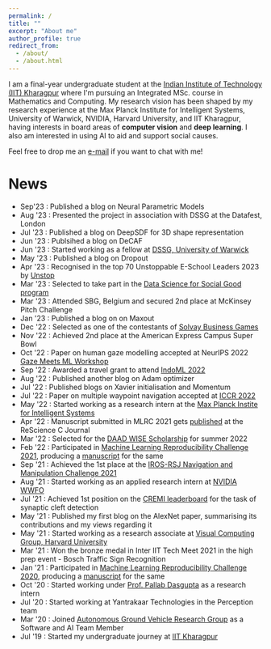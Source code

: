 ```yaml
---
permalink: /
title: ""
excerpt: "About me"
author_profile: true
redirect_from: 
  - /about/
  - /about.html
---
```


I am a final-year undergraduate student at the [Indian Institute of Technology (IIT) Kharagpur](http://www.iitkgp.ac.in/) where I'm pursuing an Integrated MSc. course in Mathematics and Computing. My research vision has been shaped by my research experience at the Max Planck Institute for Intelligent Systems, University of Warwick, NVIDIA, Harvard University, and IIT Kharagpur, having interests in board areas of **computer vision** and **deep learning**. I also am interested in using AI to aid and support social causes.

Feel free to drop me an [e-mail](mailto:karan.uppal3@gmail.com) if you want to chat with me!

News
======
 - Sep'23 : Published a blog on Neural Parametric Models
 - Aug '23 : Presented the project in association with DSSG at the Datafest, London
 - Jul '23 : Published a blog on DeepSDF for 3D shape representation
 - Jun '23 : Publsihed a blog on DeCAF
 - Jun '23 : Started working as a fellow at [DSSG, University of Warwick](https://warwick.ac.uk/research/data-science/warwick-data/dssgx/)
 - May '23 : Published a blog on Dropout
 - Apr '23 : Recognised in the top 70 Unstoppable E-School Leaders 2023 by [Unstop](https://unstop.com/)
 - Mar '23 : Selected to take part in the [Data Science for Social Good program](https://warwick.ac.uk/research/data-science/warwick-data/dssgx/)
 - Mar '23 : Attended SBG, Belgium and secured 2nd place at McKinsey Pitch Challenge
 - Jan '23 : Published a blog on on Maxout
 - Dec '22 : Selected as one of the contestants of [Solvay Business Games](https://www.solvaybusinessgame.com/home/)
 - Nov '22 : Achieved 2nd place at the American Express Campus Super Bowl
 - Oct '22 : Paper on human gaze modelling accepted at NeurIPS 2022 [Gaze Meets ML Workshop](https://gaze-meets-ml.github.io/gaze_ml_2022/)
 - Sep '22 : Awarded a travel grant to attend [IndoML 2022](https://indoml.in/)
 - Aug '22 : Published another blog on Adam optimizer
 - Jul '22 : Published blogs on Xavier initialisation and Momentum
 - Jul '22 : Paper on multiple waypoint navigation accepted at [ICCR 2022](http://www.iccr.net/)
 - May '22 : Started working as a research intern at the [Max Planck Instite for Intelligent Systems](https://is.mpg.de/)
 - Apr '22 : Manuscript submitted in MLRC 2021 gets [published](https://rescience.github.io/bibliography/Mehta_2022.html) at the ReScience C Journal
 - Mar '22 : Selected for the [DAAD WISE Scholarship](https://www2.daad.de/deutschland/stipendium/datenbank/en/21148-scholarship-database/?detail=50015295) for summer 2022
 - Feb '22 : Participated in [Machine Learning Reproducibility Challenge 2021](http://paperswithcode.com/rc2021), producing a [manuscript](https://openreview.net/forum?id=rUQllTGQhAY) for the same
 - Sep '21 : Achieved the 1st place at the [IROS-RSJ Navigation and Manipulation Challenge 2021](http://robots.uc3m.es/challenge-iros2021/)
 - Aug '21 : Started working as an applied research intern at [NVIDIA WWFO](https://www.nvidia.com/en-in/)
 - Jul '21 : Achieved 1st position on the [CREMI leaderboard](https://cremi.org/leaderboard/) for the task of synaptic cleft detection
 - May '21 : Published my first blog on the AlexNet paper, summarising its contributions and my views regarding it
 - May '21 : Started working as a research associate at [Visual Computing Group, Harvard University](https://vcg.seas.harvard.edu/)
 - Mar '21 : Won the bronze medal in Inter IIT Tech Meet 2021 in the high prep event - Bosch Traffic Sign Recognition
 - Jan '21 : Participated in [Machine Learning Reproducibility Challenge 2020](http://paperswithcode.com/rc2020), producing a [manuscript](https://openreview.net/pdf?id=MBIIiRE0EXv) for the same
 - Oct '20 : Started working under [Prof. Pallab Dasgupta](https://cse.iitkgp.ac.in/~pallab/) as a research intern
 - Jul '20 : Started working at Yantrakaar Technologies in the Perception team
 - Mar '20 : Joined [Autonomous Ground Vehicle Research Group](http://www.agv.iitkgp.ac.in/) as a Software and AI Team Member
 - Jul '19 : Started my undergraduate journey at [IIT Kharagpur](http://www.iitkgp.ac.in/)